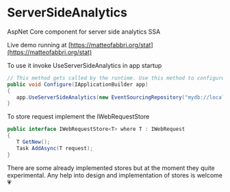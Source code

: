 # ServerSideAnalytics
AspNet Core component for server side analytics SSA

Live demo running at [https://matteofabbri.org/stat](https://matteofabbri.org/stat)

To use it invoke UseServerSideAnalytics in app startup

```csharp
// This method gets called by the runtime. Use this method to configure the HTTP request pipeline.
public void Configure(IApplicationBuilder app)
{
   app.UseServerSideAnalytics(new EventSourcingRepository("mydb://localhost"));
}
```

To store request implement the IWebRequestStore

```csharp
public interface IWebRequestStore<T> where T : IWebRequest
{
   T GetNew();
   Task AddAsync(T request);
}
```

There are some already implemented stores but at the moment they quite experimental.
Any help into design and implementation of stores is welcome 💗

